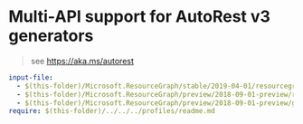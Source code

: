 # Multi-API support for AutoRest v3 generators

> see https://aka.ms/autorest

``` yaml
input-file:
  - $(this-folder)/Microsoft.ResourceGraph/stable/2019-04-01/resourcegraph.json
  - $(this-folder)/Microsoft.ResourceGraph/preview/2018-09-01-preview/resourcegraph.json
  - $(this-folder)/Microsoft.ResourceGraph/preview/2018-09-01-preview/graphquery.json
require: $(this-folder)/../../../profiles/readme.md
```
